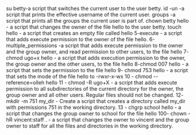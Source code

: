 su betty-a script that switches the current user to the user betty.
id -un -a script that prints the effective username of the current user.
groups -a script that prints all the groups the current user is part of.
chown betty hello - a script that changes the owner of the file hello to the user betty.
touch hello -  a script that creates an empty file called hello
5-execute - a script that adds execute permission to the owner of the file hello.
6-multiple_permissions -a script that adds execute permission to the owner and the group owner, and read permission to other users, to the file hello
7- chmod ugo+x hello - a script that adds execution permission to the owner, the group owner and the other users, to the file hello
8-chmod 007 hello - a script that sets the permission to the file hello
9- chmod 753 hello -  a script that sets the mode of the file hello to -rwxr-x-wx
10 - chmod --reference=olleh hello
11 - chmod -R ugo+X - a script that adds execute permission to all subdirectories of the current directory for the owner, the group owner and all other users. Regular files should not be changed.
12- mkdir -m 751 my_dir - Create a script that creates a directory called my_dir with permissions 751 in the working directory.
13 - chgrp school hello - a script that changes the group owner to school for the file hello
100- chown -hR vincent:staff . - a script that changes the owner to vincent and the group owner to staff for all the files and directories in the working directory. 
